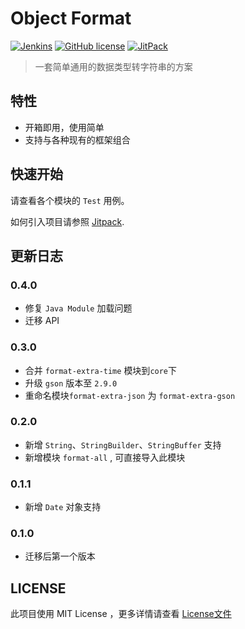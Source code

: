 # Object Format

<a href="https://github.com/d7z-team/object-format" target="_blank"><img alt="Jenkins" src="https://github.com/d7z-team/object-format/actions/workflows/task-push.yml/badge.svg?branch=main&color=green&style=flat-square"/></a>
<a href="LICENSE"><img alt="GitHub license" src="https://img.shields.io/github/license/d7z-team/object-format"></a>
<a href="https://jitpack.io/#d7z-team/object-format" target="_blank"> <img alt="JitPack" src="https://img.shields.io/jitpack/v/github/d7z-team/object-format"></a>


> 一套简单通用的数据类型转字符串的方案

## 特性

- 开箱即用，使用简单
- 支持与各种现有的框架组合

## 快速开始

请查看各个模块的 `Test` 用例。

如何引入项目请参照 [Jitpack](https://jitpack.io/#d7z-team/object-format).

## 更新日志

### 0.4.0

- 修复 `Java Module` 加载问题
- 迁移 API

### 0.3.0

- 合并 `format-extra-time` 模块到`core`下
- 升级 `gson` 版本至 `2.9.0`
- 重命名模块`format-extra-json` 为 `format-extra-gson`

### 0.2.0

- 新增 `String`、`StringBuilder`、`StringBuffer` 支持
- 新增模块 `format-all` , 可直接导入此模块

### 0.1.1

- 新增 `Date` 对象支持

### 0.1.0

- 迁移后第一个版本

## LICENSE

此项目使用 MIT License ，更多详情请查看 [License文件](./LICENSE)

